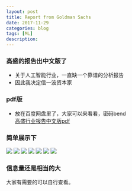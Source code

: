 ```yaml
---
layout: post
title: Report from Goldman Sachs
date: 2017-11-29
categories: blog
tags: [ML]
description: 
---
```


### 高盛的报告出中文版了
* 关于人工智能行业，一直缺一个靠谱的分析报告
* 因此我决定信一波资本家

### pdf版
* 放在百度网盘里了，大家可以来看看，密码bend  
[高盛行业报告中文版pdf](https://pan.baidu.com/s/1qYwqw9m) 

### 简单展示下
![](https://raw.githubusercontent.com/kemingzeng/kemingzeng.github.io/master/assets/image/rfgs_1.PNG )
![](https://raw.githubusercontent.com/kemingzeng/kemingzeng.github.io/master/assets/image/rfgs_2.PNG )
![](https://raw.githubusercontent.com/kemingzeng/kemingzeng.github.io/master/assets/image/rfgs_3.PNG )
![](https://raw.githubusercontent.com/kemingzeng/kemingzeng.github.io/master/assets/image/rfgs_4.PNG )
![](https://raw.githubusercontent.com/kemingzeng/kemingzeng.github.io/master/assets/image/rfgs_5.PNG )
![](https://raw.githubusercontent.com/kemingzeng/kemingzeng.github.io/master/assets/image/rfgs_6.PNG )
![](https://raw.githubusercontent.com/kemingzeng/kemingzeng.github.io/master/assets/image/rfgs_7.PNG )

### 信息量还是相当的大
大家有需要的可以自行查看。